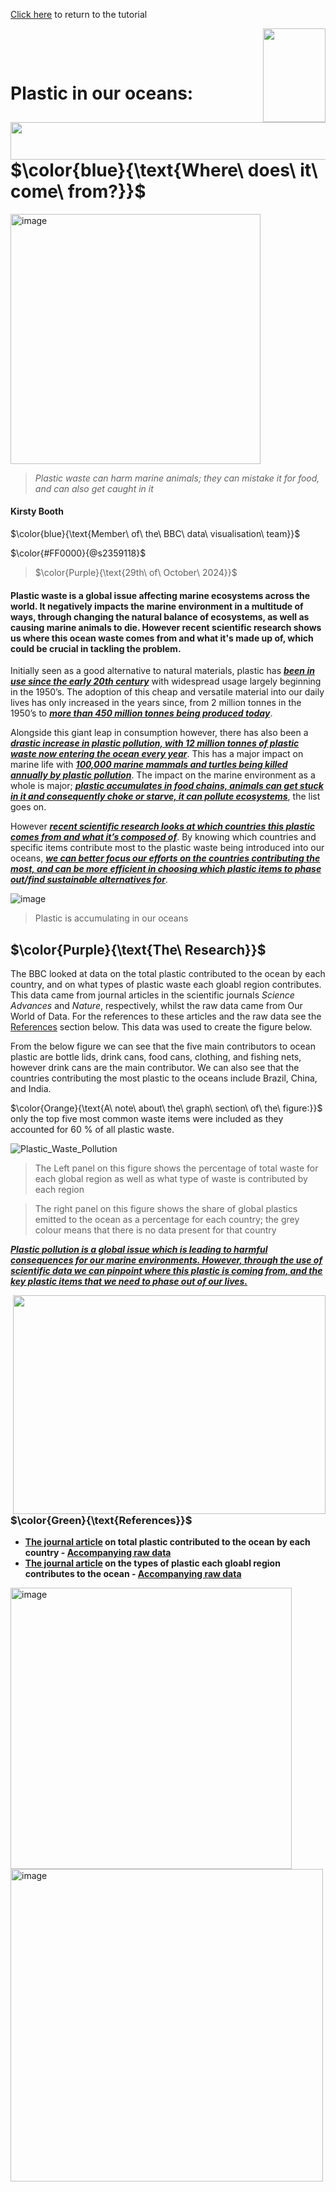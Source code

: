 [Click here](../index.md) to return to the tutorial

<img align="right" width="100" height="150" src="https://github.com/user-attachments/assets/f027de00-1e3b-49bc-b358-d435ee95d216">

<img align="left" width="650" height="60" src="https://github.com/user-attachments/assets/669518a3-b93a-49bc-bce8-4d1c48c18c11" >

<p>&nbsp;</p>
<p>&nbsp;</p>

# Plastic in our oceans: $\color{blue}{\text{Where\ does\ it\ come\ from?}}$

<img width="400" alt="image" src="https://github.com/user-attachments/assets/928fe335-151d-45cb-bede-c3c7bb6a1777">

>*Plastic waste can harm marine animals; they can mistake it for food, and can also get caught in it*

#### Kirsty Booth

$\color{blue}{\text{Member\ of\ the\ BBC\ data\ visualisation\ team}}$

$\color{#FF0000}{@s2359118}$
> $\color{Purple}{\text{29th\ of\ October\ 2024}}$






#### Plastic waste is a global issue affecting marine ecosystems across the world. It negatively impacts the marine environment in a multitude of ways, through changing the natural balance of ecosystems, as well as causing marine animals to die. However recent scientific research shows us where this ocean waste comes from and what it's made up of, which could be crucial in tackling the problem.


Initially seen as a good alternative to natural materials, plastic has <ins>_**been in use since the early 20th century**_</ins> with widespread usage largely beginning in the 1950’s. The adoption of this cheap and versatile material into our daily lives has
only increased in the years since, from 2 million tonnes in the 1950’s to <ins>_**more than 450 million tonnes being produced today**_</ins>.  


Alongside this giant leap in consumption however, there has also been a <ins>_**drastic increase in plastic pollution, with 12 million tonnes of plastic waste now entering the ocean every year**_</ins>. This has a major impact on marine life with <ins>_**100,000 marine mammals and turtles being killed annually by plastic pollution**_</ins>. The impact on the marine environment as a whole is major; <ins>_**plastic accumulates in food chains, animals can get stuck in it and consequently choke or starve, it can pollute ecosystems**_</ins>, the list goes on. 

However <ins>_**recent scientific research looks at which countries this plastic comes from and what it’s composed of**_</ins>. By knowing which countries and specific items contribute most to the plastic waste being introduced into our oceans, <ins>_**we can better focus our efforts on the countries contributing the most, and can be more efficient in choosing which plastic items to phase out/find sustainable alternatives for**_</ins>.

![image](https://github.com/user-attachments/assets/8b2d717a-7ae9-44d4-a25f-148f73bef971)
> Plastic is accumulating in our oceans


## $\color{Purple}{\text{The\ Research}}$
The BBC looked at data on the total plastic contributed to the ocean by each country, and on what types of plastic waste each gloabl region contributes. This data came from journal articles in the scientific journals *Science Advances* and *Nature*, respectively, whilst the raw data came from Our World of Data. For the references to these articles and the raw data see the [References](https://github.com/EdDataScienceEES/tutorial-Kirstb-04/blob/master/Example_markdowns/BBC_overwhelming.md#colorpurpletextreferences) section below. This data was used to create the figure below. 

From the below figure we can see that the five main contributors to ocean plastic are bottle lids, drink cans, food cans, clothing, and fishing nets, however drink cans are the main contributor. We can also see that the countries contributing the most plastic to the oceans include Brazil, China, and India.

$\color{Orange}{\text{A\ note\ about\ the\ graph\ section\ of\ the\ figure:\}}$ only the top five most common waste items were included as they accounted for 60 % of all plastic waste.



![Plastic_Waste_Pollution](https://github.com/user-attachments/assets/d00b9918-57d0-4032-bde9-bc8536913320)

> The Left panel on this figure shows the percentage of total waste for each global region as well as what type of waste is contributed by each region

> The right panel on this figure shows the share of global plastics emitted to the ocean as a percentage for each country; the grey colour means that there is no data present for that country


<ins>_**Plastic pollution is a global issue which is leading to harmful consequences for our marine environments. However, through the use of scientific data we can pinpoint where this plastic is coming from, and the key plastic items that we need to phase out of our lives.**_</ins>

<img align="right" width="500" height="350" src="https://github.com/user-attachments/assets/1d588cf9-43ca-44ab-a54b-3fa4d9308ff3" />



### $\color{Green}{\text{References}}$
* **[The journal article](https://www.science.org/doi/10.1126/sciadv.aaz5803) on total plastic contributed to the ocean by each country - [Accompanying raw data](https://ourworldindata.org/grapher/share-of-global-plastic-waste-emitted-to-the-ocean)**
* **[The journal article](https://www.nature.com/articles/s41893-021-00720-8) on the types of plastic each gloabl region contributes to the ocean - [Accompanying raw data](https://ourworldindata.org/grapher/waste-items-ocean-region)**

<img width="450" alt="image" src="https://github.com/user-attachments/assets/66539a0b-a874-49e7-b256-f486b6788d61">


<img width="500" alt="image" src="https://github.com/user-attachments/assets/3d8b84f6-0d5b-4317-a4b2-f0928e97af76">
